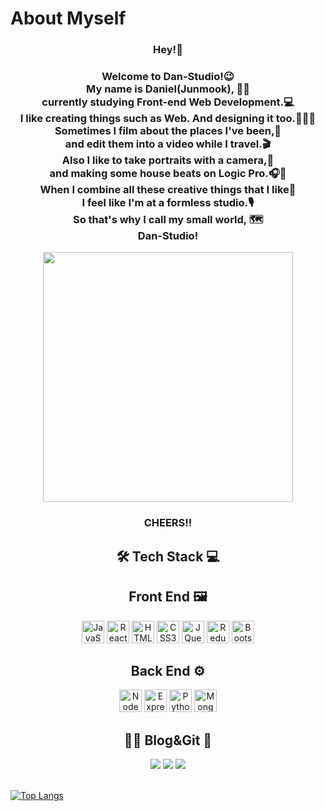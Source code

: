 <h1>About Myself</h1>
<div align="center">
<h3>Hey!👋</h3>
<h3>Welcome to Dan-Studio!😉<br>
My name is Daniel(Junmook), 🙋‍♂️<br>
currently studying Front-end Web Development.💻<br>
I like creating things such as Web. And designing it too.👨‍💻💅<br>
Sometimes I film about the places I've been,🎥 <br>
and edit them into a video while I travel.🎬<br>
Also I like to take portraits with a camera,📸<br>
and making some house beats on Logic Pro.🎧🥁<br>
When I combine all these creative things that I like🤩<br>
I feel like I'm at a formless studio.🎙<br>
So that's why I call my small world, 🗺<br>
Dan-Studio!<br>
</h3>

<img src="https://user-images.githubusercontent.com/78805018/194630145-cb3112df-d94b-4c32-a30d-ea32153a15d9.jpeg" width="400"/><br>
<h3>CHEERS!!</h3>
</div>
<center>
<h2>🛠 Tech Stack 💻</h2>
<div>

## Front End 🖼

<img src="https://raw.githubusercontent.com/danielcranney/readme-generator/main/public/icons/skills/javascript-colored.svg" width="36" height="36" alt="JavaScript" />
<img src="https://raw.githubusercontent.com/danielcranney/readme-generator/main/public/icons/skills/react-colored.svg" width="36" height="36" alt="React" />
<img src="https://raw.githubusercontent.com/danielcranney/readme-generator/main/public/icons/skills/html5-colored.svg" width="36" height="36" alt="HTML5" />
<img src="https://raw.githubusercontent.com/danielcranney/readme-generator/main/public/icons/skills/css3-colored.svg" width="36" height="36" alt="CSS3" />
<img src="https://raw.githubusercontent.com/danielcranney/readme-generator/main/public/icons/skills/jquery-colored.svg" width="36" height="36" alt="JQuery" />
<img src="https://raw.githubusercontent.com/danielcranney/readme-generator/main/public/icons/skills/redux-colored.svg" width="36" height="36" alt="Redux" />
<img src="https://raw.githubusercontent.com/danielcranney/readme-generator/main/public/icons/skills/bootstrap-colored.svg" width="36" height="36" alt="Bootstrap" />
<br/>

## Back End ⚙️

<img src="https://raw.githubusercontent.com/danielcranney/readme-generator/main/public/icons/skills/nodejs-colored.svg" width="36" height="36" alt="NodeJS" />
<img src="https://raw.githubusercontent.com/danielcranney/readme-generator/main/public/icons/skills/express-colored.svg" width="36" height="36" alt="ExpressJS" />
<img src="https://raw.githubusercontent.com/danielcranney/readme-generator/main/public/icons/skills/python-colored.svg" width="36" height="36" alt="Python" />
<img src="https://raw.githubusercontent.com/danielcranney/readme-generator/main/public/icons/skills/mongodb-colored.svg" width="36" height="36" alt="MongoDB" />

</div>

<h2>👨‍💻 Blog&Git 📖</h2>
<div>
<a href="https://dan-studio.github.io"><img src="https://img.shields.io/badge/GitHub Pages-222222?style=flat-square&logo=Github Pages&logoColor=white"/></a>
<a href="https://velog.io/@danchoi"><img src="https://img.shields.io/badge/velog-20C997?style=flat-square&logo=velog&logoColor=white"/></a>
<a href="https://github.com/dan-studio"><img src="https://img.shields.io/badge/github-181717?style=flat-square&logo=github&logoColor=white"/></a>
</div></center>
<br>

<!--[![Dan's GitHub stats](https://github-readme-stats.vercel.app/api?username=dan-studio)](https://github.com/anuraghazra/github-readme-stats)-->

[![Top Langs](https://github-readme-stats.vercel.app/api/top-langs/?username=dan-studio)](https://github.com/anuraghazra/github-readme-stats)
